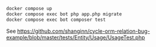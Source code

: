 ```bash
docker compose up
docker compose exec bot php app.php migrate
docker compose exec bot composer test
```

See https://github.com/shanginn/cycle-orm-relation-bug-example/blob/master/tests/Entity/Usage/UsageTest.php